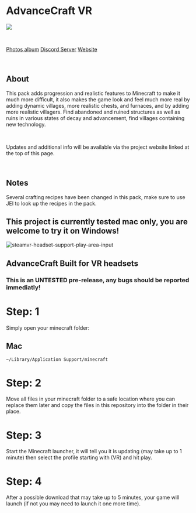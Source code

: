 # AdvanceCraft VR

<p><img src="https://i.ibb.co/xmLtxWB/Screen-Shot-2021-10-22-at-4-15-55-PM.png" /></p>
<p>&nbsp;</p>
<p><a href="https://photos.app.goo.gl/yGR8oe8f1S3wGaVA8">Photos album</a>&nbsp;<a href="https://discord.gg/FtMSjx4NHQ">Discord Server</a>&nbsp;<a href="https://gameplex-software.github.io/Advancecraft/">Website</a></p>
<p>&nbsp;</p>
<h2>About</h2>
<p>This pack adds progression and realistic features to Minecraft to make it much more difficult, it also makes the game look and feel much more real by adding dynamic villages, more realistic chests, and furnaces, and by adding more realistic villagers. Find abandoned and ruined structures as well as ruins in various states of decay and advancement, find villages containing new technology.</p>
<p>&nbsp;</p>
<p>Updates and additional info will be available via the project website linked at the top of this page.</p>
<p>&nbsp;</p>
<h2>Notes</h2>
<p>Several crafting&nbsp;recipes have been changed in this pack, make sure to use JEI to look up the&nbsp;recipes in the pack.</p>


## This project is currently tested mac only, you are welcome to try it on Windows!

![steamvr-headset-support-play-area-input](https://user-images.githubusercontent.com/34868944/147981170-0cb8c5a6-b21e-4211-8ce6-460a9d20c9ab.jpg)

## AdvanceCraft Built for VR headsets
### This is an UNTESTED pre-release, any bugs should be reported immediatly!



# Step: 1
Simply open your minecraft folder:

## Mac
  	~/Library/Application Support/minecraft
	
# Step: 2
 Move all files in your minecraft folder to a safe location where you can replace them later and copy the files in this repository into the folder in their place.
 
# Step: 3
 Start the Minecraft launcher, it will tell you it is updating (may take up to 1 minute) then select the profile starting with (VR) and hit play.
 
 # Step: 4
 After a possible download that may take up to 5 minutes, your game will launch (if not you may need to launch it one more time).
